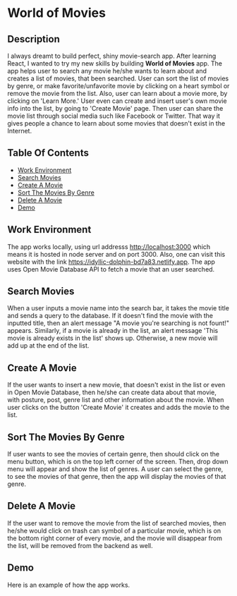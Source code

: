 # World of Movies

## Description

I always dreamt to build perfect, shiny movie-search app. After learning React, I wanted to try my new skills by building **World of Movies** app. The app helps user to search any movie he/she wants to learn about and creates a list of movies, that been searched. User can sort the list of movies by genre, or make favorite/unfavorite movie by clicking on a heart symbol or remove the movie from the list. Also, user can learn about a movie more, by clicking on 'Learn More.' User even can create and insert user's own movie info into the list, by going to 'Create Movie' page. Then user can share the movie list through social media such like Facebook or Twitter. That way it gives people a chance to learn about some movies that doesn't exist in the Internet. 

## Table Of Contents

- [Work Environment](#work-environment)
- [Search Movies](#search-movies)
- [Create A Movie](#create-a-movie)
- [Sort The Movies By Genre](#sort-the-movies-by-genre)
- [Delete A Movie](#delete-a-movie)
- [Demo](#demo)

## Work Environment

The app works locally, using url addresss <http://localhost:3000> which means it is hosted in node server and on port 3000. Also, one can visit this website with the link <https://idyllic-dolphin-bd7a83.netlify.app>. The app uses Open Movie Database API to fetch a movie that an user searched.

## Search Movies

 When a user inputs a movie name into the search bar, it takes the movie title and sends a query to the database. If it doesn't find the movie with the inputted title, then an alert message "A movie you're searching is not fount!" appears. Similarly, if a movie is already in the list, an alert message 'This movie is already exists in the list' shows up. Otherwise, a new movie will add up at the end of the list.

## Create A Movie

If the user wants to insert a new movie, that doesn't exist in the list or even in Open Movie Database, then he/she can create data about that movie, with posture, post, genre list and other information about the movie. When user clicks on the button 'Create Movie' it creates and adds the movie to the list.  

## Sort The Movies By Genre

If user wants to see the movies of certain genre, then should click on the menu button, which is on the top left corner of the screen. Then, drop down menu will appear and show the list of genres. A user can select the genre, to see the movies of that genre, then the app will display the movies of that genre.  

## Delete A Movie

If the user want to remove the movie from the list of searched movies, then he/she would click on trash can symbol of a particular movie, which is on the bottom right corner of every movie, and the movie will disappear from the list, will be removed from the backend as well. 

## Demo

Here is an example of how the app works.